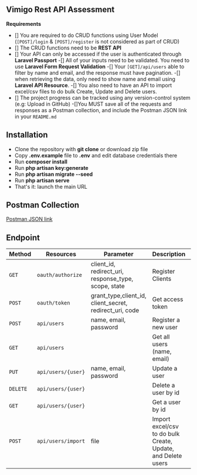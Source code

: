 ## Vimigo Rest API Assessment

**Requirements**

-   [] You are required to do CRUD functions using User Model (`[POST]/login` & `[POST]/register` is not considered as part of CRUD)
-   [] The CRUD functions need to be **REST API**
-   [] Your API can only be accessed if the user is authenticated through **Laravel Passport**
    -[] All of your inputs need to be validated. You need to use **Laravel Form Request Validation**
    -[] Your `[GET]/api/users` able to filter by name and email, and the response must have pagination.
    -[] when retrieving the data, only need to show name and email using **Laravel API Resource**.
    -[] You also need to have an API to import excel/csv files to do bulk Create, Update and Delete users.
-   [] The project progress can be tracked using any version-control system (e.g: Upload in GitHub)
    -[]You MUST save all of the requests and responses as a Postman collection, and include the Postman JSON link in your `README.md`

## Installation

-   Clone the repository with **git clone** or download zip file
-   Copy **.env.example** file to **.env** and edit database credentials there
-   Run **composer install**
-   Run **php artisan key:generate**
-   Run **php artisan migrate --seed**
-   Run **php artisan serve**
-   That's it: launch the main URL

## Postman Collection

[Postman JSON link](https://www.postman.com/collections/f433bf9bce68f44e2b84)

## Endpoint

| Method   | Resources          | Parameter                                               | Description                                                  | Auth |
| -------- | ------------------ | ------------------------------------------------------- | ------------------------------------------------------------ | ---- |
| `GET`    | `oauth/authorize`  | client_id, redirect_uri, response_type, scope, state    | Register Clients                                             | No   |
| `POST`   | `oauth/token`      | grant_type,client_id, client_secret, redirect_uri, code | Get access token                                             | No   |
| `POST`   | `api/users`        | name, email, password                                   | Register a new user                                          | Yes  |
| `GET`    | `api/users`        |                                                         | Get all users (name, email)                                  | Yes  |
| `PUT`    | `api/users/{user}` | name, email, password                                   | Update a user                                                | Yes  |
| `DELETE` | `api/users/{user}` |                                                         | Delete a user by id                                          | Yes  |
| `GET`    | `api/users/{user}` |                                                         | Get a user by id                                             | Yes  |
| `POST`   | `api/users/import` | file                                                    | Import excel/csv to do bulk Create, Update, and Delete users | Yes  |
